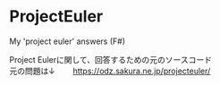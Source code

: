 # ProjectEuler
My 'project euler' answers (F#)

Project Eulerに関して、回答するための元のソースコード  
元の問題は↓　　
https://odz.sakura.ne.jp/projecteuler/
